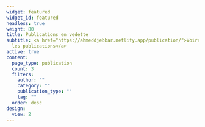 ```yaml
---
widget: featured
widget_id: featured
headless: true
weight: 80
title: Publications en vedette
subtitle: <a href="https://ahmeddjebbar.netlify.app/publication/">Voire toutes
  les publications</a>
active: true
content:
  page_type: publication
  count: 3
  filters:
    author: ""
    category: ""
    publication_type: ""
    tag: ""
  order: desc
design:
  view: 2
---
```

 <style>
   footer p:nth-child(2) {
    font-size: 0.75rem;
    text-align: center;
    display: none;
}
 </style>